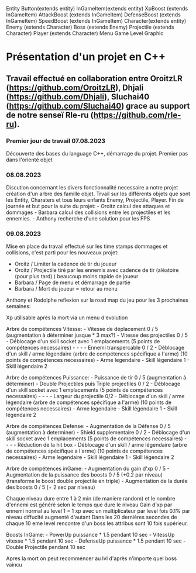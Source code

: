 Entity 
    Button(extends entity)
    InGameItem(extends entity)
        XpBoost (extends InGameItem)
        AttackBoost (extends InGameItem)
        DefenseBoost (extends InGameItem)
        SpeedBoost (extends InGameItem)
    Character(extends entity)
        Enemy (extends Character)
            Boss (extends Enemy)
        Projectile (extends Character)
        Player (extends Character)
Menu
Game
Level
Graphic


# Présentation d'un projet en C++

## Travail effectué en collaboration entre OroitzLR (https://github.com/OroitzLR), Dhjali (https://github.com/Dhjali), Sluchai40 (https://github.com/Sluchai40) grace au support de notre senseï Rle-ru (https://github.com/rle-ru).

### Premier jour de travail 07.08.2023

Découverte des bases du language C++, démarrage du projet.
Premier pas dans l'orienté objet

### 08.08.2023

Discution concernant les divers fonctionnalité necessaire a notre projet création d'un arbre des famille objet.
Trvail sur les différents objets que sont les Entity, Charaters et tous leurs enfants Enemy, Projectile, Player.
Fin de journée et but pour la suite du projet:
    - Oroitz calcul des attaques et dommages
    - Barbara calcul des collisions entre les projectiles et les ennemies.
    - Anthony recherche d'une solution pour les FPS

### 09.08.2023

Mise en place du travail effectué sur les time stamps dommages et collisions, c'est parti pour les nouveaux projet:
- Oroitz / Limiter la cadence de tir du joueur 
- Oroitz  / Projectile tiré par les ennemis avec cadence de tir (aléatoire (pour plus tard) ) beaucoup moins rapide de joueur
- Barbara / Page de menu et démarrage de partie
- Barbara / Mort du joueur = retour au menu

Anthony et Rodolphe reflexion sur la road map du jeu pour les 3 prochaines semaines:

Xp utilisable après la mort via un menu d'evolution

Arbre de compétences Vitesse:
    - Vitesse de déplacement 0 / 5 (augmentation à déterminer jusque * 3 max?)
    - Vitesse des projectiles 0 / 5
    - Déblocage d'un skill socket avec 1 emplacements (5 points de compétences necessaires)
        -
        -
        -
    - Ennemi transpercable 0 / 2
    - Déblocage d'un skill / arme légendaire (arbre de compétences spécifique a l'arme) (10 points de compétences necessaires)
        - Arme legendaire
        - Skill légendaire 1
        - Skill légendaire 2

Arbre de compétences Puissance:
    - Puissance de tir 0 / 5 (augmentation à déterminer)
    - Double Projectiles puis Triple projectiles 0 / 2
    - Déblocage d'un skill socket avec 1 emplacements (5 points de compétences necessaires)
        -
        -
        -
    - Largeur du projectile 0/2
    - Déblocage d'un skill / arme légendaire (arbre de compétences spécifique a l'arme) (10 points de compétences necessaires)
        - Arme legendaire
        - Skill légendaire 1
        - Skill légendaire 2

Arbre de compétences Defense:
    - Augmentation de la Défense 0 / 5 (augmentation à determiner)
    - Shield supplementaire 0 / 2
    - Déblocage d'un skill socket avec 1 emplacements (5 points de compétences necessaires)
        -
        -
        -
    - Réduction de la hit box
    - Déblocage d'un skill / arme légendaire (arbre de compétences spécifique a l'arme) (10 points de compétences necessaires)
        - Arme legendaire
        - Skill légendaire 1
        - Skill légendaire 2

Arbre de compétences inGame:
    - Augmentation du gain d'xp 0 / 5
    - Augmentation de la puissance des boosts 0 / 5 (+0.2 par niveau) (transforme le boost double projectile en triple)
    - Augmentation de la durée des boosts 0 / 5 (+ 2 sec par niveau)

Chaque niveau dure entre 1 à 2 min (de manière random) et le nombre d'ennemi est généré selon le temps que dure le niveau 
Gain d'xp par ennemi normal au level 1 = 1 xp avec un multiplicateur par level fois 0.1% par niveau diffuclté augmenté d'autant
Dans les 20 dernières secondes de chaque 10 eme level rencontre d'un boss les attribus sont 10 fois supérieur.

Boosts InGame:
    - PowerUp puissance * 1.5 pendant 10 sec
    - VitessUp vitesse * 1.5 pendant 10 sec
    - DefenseUp puissance * 1.5 pendant 10 sec
    - Double Projectile pendant 10 sec 

Apres la mort on peut recommencer au lvl d'après n'importe quel boss vaincu